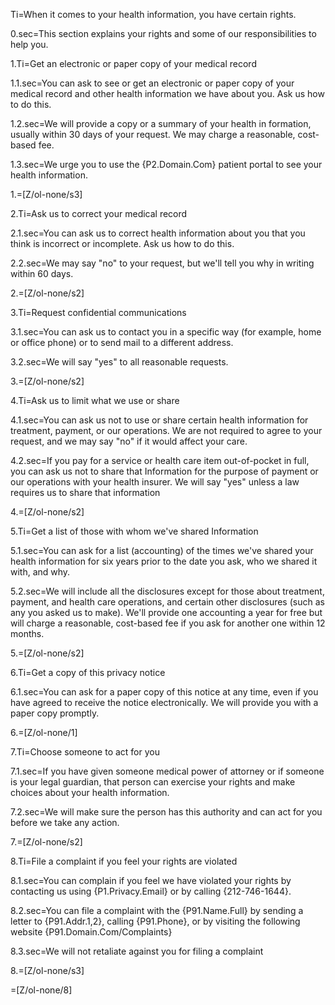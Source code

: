 Ti=When it comes to your health information, you have certain rights.

0.sec=This section explains your rights and some of our responsibilities to help you.

1.Ti=Get an electronic or paper copy of your medical record

1.1.sec=You can ask to see or get an electronic or paper copy of your medical record and other health information we have about you. Ask us how to do this.

1.2.sec=We will provide a copy or a summary of your health in formation, usually within 30 days of your request. We may charge a reasonable, cost-based fee.

1.3.sec=We urge you to use the {P2.Domain.Com} patient portal to see your health information.

1.=[Z/ol-none/s3]

2.Ti=Ask us to correct your medical record

2.1.sec=You can ask us to correct health information about you that you think is incorrect or incomplete. Ask us how to do this.

2.2.sec=We may say "no" to your request, but we'll tell you why in writing within 60 days.

2.=[Z/ol-none/s2]

3.Ti=Request confidential communications

3.1.sec=You can ask us to contact you in a specific way (for example, home or office phone) or to send mail to a different address.

3.2.sec=We will say "yes" to all reasonable requests.

3.=[Z/ol-none/s2]

4.Ti=Ask us to limit what we use or share

4.1.sec=You can ask us not to use or share certain health information for treatment, payment, or our operations. We are not required to agree to your request, and we may say "no" if it would affect your care.

4.2.sec=If you pay for a service or health care item out-of-pocket in full, you can ask us not to share that Information for the purpose of payment or our operations with your health insurer. We will say "yes" unless a law requires us to share that information

4.=[Z/ol-none/s2]

5.Ti=Get a list of those with whom we've shared Information

5.1.sec=You can ask for a list (accounting) of the times we've shared your health information for six years prior to the date you ask, who we shared it with, and why.

5.2.sec=We will include all the disclosures except for those about treatment, payment, and health care operations, and certain other disclosures (such as any you asked us to make). We'll provide one accounting a year for free but will charge a reasonable, cost-based fee if you ask for another one within 12 months.

5.=[Z/ol-none/s2]

6.Ti=Get a copy of this privacy notice

6.1.sec=You can ask for a paper copy of this notice at any time, even if you have agreed to receive the notice electronically. We will provide you with a paper copy promptly.

6.=[Z/ol-none/1]

7.Ti=Choose someone to act for you

7.1.sec=If you have given someone medical power of attorney or if someone is your legal guardian, that person can exercise your rights and make choices about your health information.

7.2.sec=We will make sure the person has this authority and can act for you before we take any action.

7.=[Z/ol-none/s2]

8.Ti=File a complaint if you feel your rights are violated

8.1.sec=You can complain if you feel we have violated your rights by contacting us using {P1.Privacy.Email} or by calling {212-746-1644}.

8.2.sec=You can file a complaint with the {P91.Name.Full} by sending a letter to {P91.Addr.1,2}, calling {P91.Phone}, or by visiting the following website {P91.Domain.Com/Complaints}

8.3.sec=We will not retaliate against you for filing a complaint

8.=[Z/ol-none/s3]

=[Z/ol-none/8]
